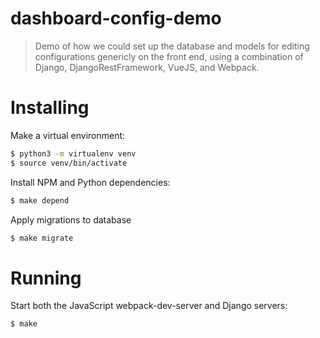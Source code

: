 # dashboard-config-demo

> Demo of how we could set up the database and models for editing configurations
> genericly on the front end, using a combination of Django,
> DjangoRestFramework, VueJS, and Webpack.

# Installing

Make a virtual environment:

```bash
$ python3 -m virtualenv venv
$ source venv/bin/activate
```

Install NPM and Python dependencies:

```bash
$ make depend
```

Apply migrations to database

```bash
$ make migrate
```

# Running

Start both the JavaScript webpack-dev-server and Django servers:

```bash
$ make
```
